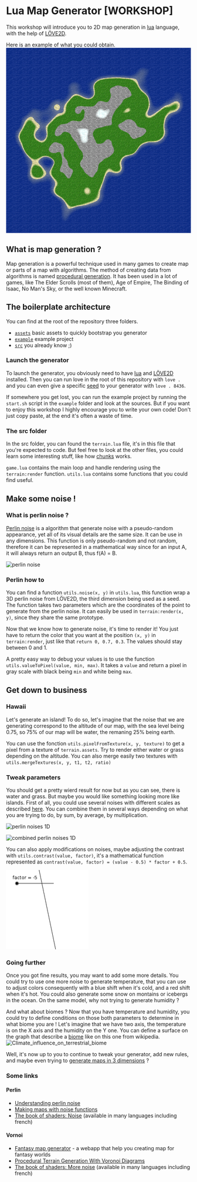 # Lua Map Generator [WORKSHOP]

This workshop will introduce you to 2D map generation in [lua](https://www.lua.org) language, with the help of [LÖVE2D](https://love2d.org).

Here is an example of what you could obtain.
![island](https://github.com/paullaffitte/lua-map-generator-workshop/blob/master/example/island.png)

## What is map generation ?
Map generation is a powerful technique used in many games to create map or parts of a map with algorithms. The method of creating data from algorithms is named [procedural generation](https://en.wikipedia.org/wiki/Procedural_generation). It has been used in a lot of games, like The Elder Scrolls (most of them), Age of Empire, The Binding of Isaac, No Man's Sky, or the well known Minecraft.

## The boilerplate architecture
You can find at the root of the repository three folders.
- [`assets`](https://github.com/paullaffitte/lua-map-generator-workshop/tree/master/assets) basic assets to quickly bootstrap you generator
- [`example`](https://github.com/paullaffitte/lua-map-generator-workshop/tree/master/example) example project
- [`src`](https://github.com/paullaffitte/lua-map-generator-workshop/tree/master/src) you already know ;)

### Launch the generator
To launch the generator, you obviously need to have [lua](https://www.tecmint.com/install-lua-in-centos-ubuntu-linux) and [LÖVE2D](https://love2d.org) installed. Then you can run love in the root of this repository with `love .` and you can even give a specific [seed](https://en.wikipedia.org/wiki/Random_seed) to your generator with `love . 8436`.

If somewhere you get lost, you can run the example project by running the `start.sh` script in the `example` folder and look at the sources. But if you want to enjoy this workshop I highly encourage you to write your own code! Don't just copy paste, at the end it's often a waste of time.

### The src folder
In the src folder, you can found the `terrain.lua` file, it's in this file that you're expected to code. But feel free to look at the other files, you could learn some interesting stuff, like how [chunks](https://minecraft.gamepedia.com/Chunk) works.

`game.lua` contains the main loop and handle rendering using the `terrain:render` function. `utils.lua` contains some functions that you could find useful.

## Make some noise !

### What is perlin noise ?
[Perlin noise](https://en.wikipedia.org/wiki/Perlin_noise) is a algorithm that generate noise with a pseudo-random appearance, yet all of its visual details are the same size. It can be use in any dimensions. This function is only pseudo-random and not random, therefore it can be represented in a mathematical way since for an input A, it will always return an output B, thus f(A) = B.

![perlin noise](https://upload.wikimedia.org/wikipedia/commons/d/da/Perlin_noise.jpg)

### Perlin how to
You can find a function `utils.noise(x, y)` in `utils.lua`, this function wrap a 3D perlin noise from LÖVE2D, the third dimension being used as a seed. The function takes two parameters which are the coordinates of the point to generate from the perlin noise. It can easily be used in `terrain:render(x, y)`, since they share the same prototype.

Now that we know how to generate noise, it's time to render it! You just have to return the color that you want at the position `(x, y)` in `terrain:render`, just like that `return 0, 0.7, 0.3`. The values should stay between 0 and 1.

A pretty easy way to debug your values is to use the function `utils.valueToPixel(value, min, max)`. It takes a `value` and return a pixel in gray scale with black being `min` and white being `max`.

## Get down to business

### Hawaii
Let's generate an island! To do so, let's imagine that the noise that we are generating correspond to the altitude of our map, with the sea level being 0.75, so 75% of our map will be water, the remaning 25% being earth.

You can use the fonction `utils.pixelFromTexture(x, y, texture)` to get a pixel from a texture of `terrain.assets`. Try to render either water or grass depending on the altitude. You can also merge easily two textures with `utils.mergeTextures(x, y, t1, t2, ratio)`

### Tweak parameters
You should get a pretty wierd result for now but as you can see, there is water and grass. But maybe you would like something looking more like islands. First of all, you could use several noises with different scales as described [here](https://flafla2.github.io/2014/08/09/perlinnoise.html). You can combine them in several ways depending on what you are trying to do, by sum, by average, by multiplication.

![perlin noises 1D](https://flafla2.github.io/img/2014-08-09-perlinnoise/octave01.png)

![combined perlin noises 1D](https://flafla2.github.io/img/2014-08-09-perlinnoise/octave02.png)

You can also apply modifications on noises, maybe adjusting the contrast with `utils.contrast(value, factor)`, it's a mathematical function represented as `contrast(value, factor) = (value - 0.5) * factor + 0.5`.

![contrast(value, factor) = (value - 0.5) * factor + 0.5](https://github.com/paullaffitte/lua-map-generator-workshop/blob/master/example/contrast.gif)

### Going further
Once you got fine results, you may want to add some more details. You could try to use one more noise to generate temperature, that you can use to adjust colors consequently with a blue shift when it's cold, and a red shift when it's hot. You could also generate some snow on montains or icebergs in the ocean. On the same model, why not trying to generate humidity ?

And what about biomes ? Now that you have temperature and humidity, you could try to define conditions on those both parameters to determine in what biome you are ! Let's imagine that we have two axis, the temperature is on the X axis and the humidity on the Y one. You can define a surface on the graph that describe a [biome](https://en.wikipedia.org/wiki/Biome) like on this one from wikipedia.
![Climate_influence_on_terrestrial_biome](https://upload.wikimedia.org/wikipedia/commons/thumb/6/68/Climate_influence_on_terrestrial_biome.svg/617px-Climate_influence_on_terrestrial_biome.svg.png)

Well, it's now up to you to continue to tweak your generator, add new rules, and maybe even trying to [generate maps in 3 dimensions](https://www.redblobgames.com/maps/terrain-from-noise/) ?

### Some links
#### Perlin
- [Understanding perlin noise](https://flafla2.github.io/2014/08/09/perlinnoise.html)
- [Making maps with noise functions](https://www.redblobgames.com/maps/terrain-from-noise/)
- [The book of shaders: Noise](https://thebookofshaders.com/11) (available in many languages including french)

#### Vornoi
- [Fantasy map generator](https://azgaar.github.io/Fantasy-Map-Generator/) - a webapp that help you creating map for fantasy worlds
- [Procedural Terrain Generation With Voronoi Diagrams](https://squeakyspacebar.github.io/2017/07/12/Procedural-Map-Generation-With-Voronoi-Diagrams.html)
- [The book of shaders: More noise](https://thebookofshaders.com/12) (available in many languages including french)